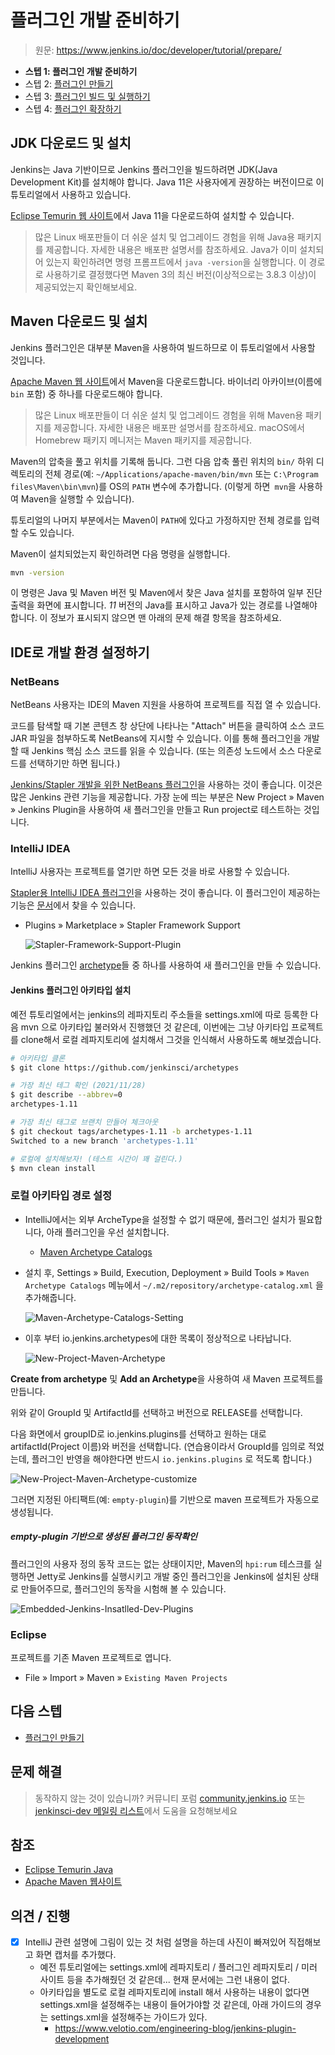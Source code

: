# 플러그인 개발 준비하기

> 원문: https://www.jenkins.io/doc/developer/tutorial/prepare/

* **스텝 1:  플러그인 개발 준비하기**
* 스텝 2: [플러그인 만들기](Create-a-Plugin.md)
* 스텝 3: [플러그인 빌드 및 실행하기](Build-and-Run-the-Plugin.md)
* 스텝 4: [플러그인 확장하기](Extend-the-Plugin.md)

## JDK 다운로드 및 설치

Jenkins는 Java 기반이므로 Jenkins 플러그인을 빌드하려면 JDK(Java Development Kit)를 설치해야 합니다. Java 11은 사용자에게 권장하는 버전이므로 이 튜토리얼에서 사용하고 있습니다.

[Eclipse Temurin 웹 사이트](https://adoptium.net/?variant=openjdk11&jvmVariant=hotspot)에서 Java 11을 다운로드하여 설치할 수 있습니다.

>많은 Linux 배포판들이 더 쉬운 설치 및 업그레이드 경험을 위해 Java용 패키지를 제공합니다. 자세한 내용은 배포판 설명서를 참조하세요. Java가 이미 설치되어 있는지 확인하려면 명령 프롬프트에서 `java -version`을 실행합니다. 이 경로로 사용하기로 결정했다면 Maven 3의 최신 버전(이상적으로는 3.8.3 이상)이 제공되었는지 확인해보세요.



## Maven 다운로드 및 설치

Jenkins 플러그인은 대부분 Maven을 사용하여 빌드하므로 이 튜토리얼에서 사용할 것입니다.

[Apache Maven 웹 사이트](https://maven.apache.org/)에서 Maven을 다운로드합니다. 바이너리 아카이브(이름에 `bin` 포함) 중 하나를 다운로드해야 합니다.

>많은 Linux 배포판들이 더 쉬운 설치 및 업그레이드 경험을 위해 Maven용 패키지를 제공합니다. 자세한 내용은 배포판 설명서를 참조하세요. macOS에서 Homebrew 패키지 메니저는 Maven 패키지를 제공합니다.

Maven의 압축을 풀고 위치를 기록해 둡니다. 그런 다음 압축 풀린 위치의 `bin/` 하위 디렉토리의 전체 경로(예: `~/Applications/apache-maven/bin/mvn` 또는 `C:\Program files\Maven\bin\mvn`)를 OS의 `PATH` 변수에 추가합니다. (이렇게 하면` mvn`을 사용하여 Maven을 실행할 수 있습니다). 

튜토리얼의 나머지 부분에서는 Maven이 `PATH`에 있다고 가정하지만 전체 경로를 입력할 수도 있습니다.

Maven이 설치되었는지 확인하려면 다음 명령을 실행합니다.

```bash
mvn -version
```

이 명령은 Java 및 Maven 버전 및 Maven에서 찾은 Java 설치를 포함하여 일부 진단 출력을 화면에 표시합니다. *11* 버전의 Java를 표시하고 Java가 있는 경로를 나열해야 합니다. 이 정보가 표시되지 않으면 맨 아래의 문제 해결 항목을 참조하세요.



## IDE로 개발 환경 설정하기

### NetBeans

NetBeans 사용자는 IDE의 Maven 지원을 사용하여 프로젝트를 직접 열 수 있습니다. 

코드를 탐색할 때 기본 콘텐츠 창 상단에 나타나는 "Attach" 버튼을 클릭하여 소스 코드 JAR 파일을 첨부하도록 NetBeans에 지시할 수 있습니다. 이를 통해 플러그인을 개발할 때 Jenkins 핵심 소스 코드를 읽을 수 있습니다. (또는 의존성 노드에서 소스 다운로드를 선택하기만 하면 됩니다.)

[Jenkins/Stapler 개발을 위한 NetBeans 플러그인](https://github.com/stapler/netbeans-stapler-plugin)을 사용하는 것이 좋습니다. 이것은 많은 Jenkins 관련 기능을 제공합니다. 가장 눈에 띄는 부분은 New Project » Maven » Jenkins Plugin을 사용하여 새 플러그인을 만들고 Run project로 테스트하는 것입니다. 



### IntelliJ IDEA

IntelliJ 사용자는 프로젝트를 열기만 하면 모든 것을 바로 사용할 수 있습니다.

[Stapler용 IntelliJ IDEA 플러그인](https://plugins.jetbrains.com/plugin/1885-stapler-framework-support)을 사용하는 것이 좋습니다. 이 플러그인이 제공하는 기능은 [문서](https://github.com/jenkinsci/idea-stapler-plugin#stapler)에서 찾을 수 있습니다.

* Plugins » Marketplace » Stapler Framework Support

  ![Stapler-Framework-Support-Plugin](doc-resources/Stapler-Framework-Support-Plugin.png)

Jenkins 플러그인 [archetype](https://github.com/jenkinsci/archetypes/)들 중 하나를 사용하여 새 플러그인을 만들 수 있습니다. 



#### Jenkins 플러그인 아키타입 설치

예전 튜토리얼에서는 jenkins의 레파지토리 주소들을 settings.xml에 따로 등록한 다음 mvn 으로 아키타입 불러와서 진행했던 것 같은데, 이번에는 그냥 아키타입 프로젝트를 clone해서 로컬 레파지토리에 설치해서 그것을 인식해서 사용하도록 해보겠습니다.

```bash
# 아키타입 클론
$ git clone https://github.com/jenkinsci/archetypes

# 가장 최신 테그 확인 (2021/11/28)
$ git describe --abbrev=0
archetypes-1.11

# 가장 최신 태그로 브랜치 만들어 체크아웃
$ git checkout tags/archetypes-1.11 -b archetypes-1.11
Switched to a new branch 'archetypes-1.11'

# 로컬에 설치해보자! (테스트 시간이 꽤 걸린다.)
$ mvn clean install

```



### 로컬 아키타입 경로 설정

* IntelliJ에서는 외부 ArcheType을 설정할 수 없기 때문에, 플러그인 설치가 필요합니다, 아래 플러그인을 우선 설치합니다.

  * [Maven Archetype Catalogs](https://plugins.jetbrains.com/plugin/7965-maven-archetype-catalogs)

* 설치 후, Settings  » Build, Execution, Deployment » Build Tools » `Maven Archetype Catalogs` 메뉴에서 `~/.m2/repository/archetype-catalog.xml` 을 추가해줍니다.

  ![Maven-Archetype-Catalogs-Setting](doc-resources/Maven-Archetype-Catalogs-Setting.png)

* 이후 부터 io.jenkins.archetypes에 대한 목록이 정상적으로 나타납니다.
  
  ![New-Project-Maven-Archetype](doc-resources/New-Project-Maven-Archetype.png)

 

**Create from archetype** 및 **Add an Archetype**을 사용하여 새 Maven 프로젝트를 만듭니다. 

위와 같이 GroupId 및 ArtifactId를 선택하고 버전으로 RELEASE를 선택합니다.

다음 화면에서 groupID로 io.jenkins.plugins를 선택하고 원하는 대로 artifactId(Project 이름)와 버전을 선택합니다. (연습용이라서 GroupId를 임의로 적었는데, 플러그인 반영을 해야한다면 반드시 `io.jenkins.plugins` 로 적도록 합니다.)

![New-Project-Maven-Archetype-customize](doc-resources/New-Project-Maven-Archetype-customize.png)



그러면 지정된 아티팩트(예: `empty-plugin`)를 기반으로 maven 프로젝트가 자동으로 생성됩니다.

##### empty-plugin 기반으로 생성된 플러그인 동작확인

플러그인의 사용자 정의 동작 코드는 없는 상태이지만, Maven의 `hpi:rum` 테스크를 실행하면 Jetty로 Jenkins를 실행시키고 개발 중인 플러그인을 Jenkins에 설치된 상태로 만들어주므로, 플러그인의 동작을 시험해 볼 수 있습니다.

![Embedded-Jenkins-Insatlled-Dev-Plugins](doc-resources/Embedded-Jenkins-Insatlled-Dev-Plugins.png)

### Eclipse

프로젝트를 기존 Maven 프로젝트로 엽니다.

* File » Import » Maven » `Existing Maven Projects`



## 다음 스텝

*  [플러그인 만들기](Create-a-Plugin.md)



## 문제 해결

>동작하지 않는 것이 있습니까? 커뮤니티 포럼 [community.jenkins.io](https://community.jenkins.io/) 또는 [jenkinsci-dev 메일링 리스트](https://www.jenkins.io/mailing-lists)에서 도움을 요청해보세요



## 참조

* [Eclipse Temurin Java](https://adoptium.net/)
* [Apache Maven 웹사이트](https://maven.apache.org/)



## 의견 / 진행

- [x] IntelliJ 관련 설명에 그림이 있는 것 처럼 설명을 하는데 사진이 빠져있어 직접해보고 화면 캡처를 추가했다.
  * 예전 튜토리얼에는 settings.xml에 레파지토리 / 플러그인 레파지토리 / 미러 사이트 등을 추가해줬던 것 같은데... 현재 문서에는 그런 내용이 없다.
  * 아키타입을 별도로 로컬 레파지토리에 install 해서 사용하는 내용이 없다면 settings.xml을 설정해주는 내용이 들어가야할 것 같은데, 아래 가이드의 경우는 settings.xml을 설정해주는 가이드가 있다.
    * https://www.velotio.com/engineering-blog/jenkins-plugin-development